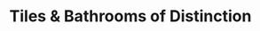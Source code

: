 ---
title: "Tiles & Bathrooms of Distinction"
url: /coventry/tiles-und-bathrooms-of-distinction/
shop: Baumarkt
---